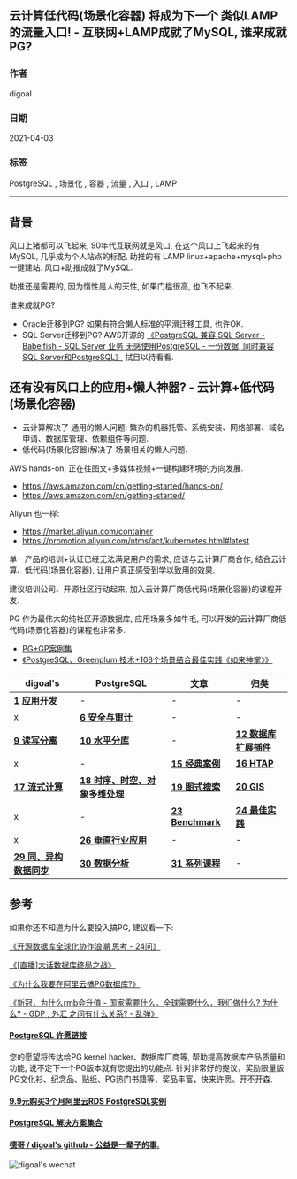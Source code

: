 ## 云计算低代码(场景化容器) 将成为下一个 类似LAMP 的流量入口! - 互联网+LAMP成就了MySQL, 谁来成就PG?       
          
### 作者          
digoal          
          
### 日期          
2021-04-03           
          
### 标签          
PostgreSQL , 场景化 , 容器 , 流量 , 入口 , LAMP   
          
----          
          
## 背景       
风口上猪都可以飞起来, 90年代互联网就是风口, 在这个风口上飞起来的有MySQL, 几乎成为个人站点的标配, 助推的有 LAMP linux+apache+mysql+php 一键建站. 风口+助推成就了MySQL.   
  
助推还是需要的, 因为惰性是人的天性, 如果门槛很高, 也飞不起来.   
  
谁来成就PG?   
  
- Oracle迁移到PG? 如果有符合懒人标准的平滑迁移工具, 也许OK.  
- SQL Server迁移到PG? AWS开源的 [《PostgreSQL 兼容 SQL Server - Babelfish - SQL Server 业务 无感使用PostgreSQL - 一份数据, 同时兼容SQL Server和PostgreSQL》](../202012/20201204_01.md)  拭目以待看看.  
  
## 还有没有风口上的应用+懒人神器? - 云计算+低代码(场景化容器)   
- 云计算解决了 通用的懒人问题: 繁杂的机器托管、系统安装、网络部署、域名申请、数据库管理、依赖组件等问题.  
- 低代码(场景化容器)解决了 场景相关的懒人问题.   
  
AWS hands-on, 正在往图文+多媒体视频+一键构建环境的方向发展.   
- https://aws.amazon.com/cn/getting-started/hands-on/  
- https://aws.amazon.com/cn/getting-started/  
  
Aliyun 也一样:   
- https://market.aliyun.com/container  
- https://promotion.aliyun.com/ntms/act/kubernetes.html#latest  
  
单一产品的培训+认证已经无法满足用户的需求, 应该与云计算厂商合作, 结合云计算、低代码(场景化容器), 让用户真正感受到学以致用的效果.   
  
建议培训公司、开源社区行动起来, 加入云计算厂商低代码(场景化容器)的课程开发.    
  
PG 作为最伟大的纯社区开源数据库, 应用场景多如牛毛, 可以开发的云计算厂商低代码(场景化容器)的课程也非常多.    
- [PG+GP案例集](https://yq.aliyun.com/topic/118)  
- [《PostgreSQL、Greenplum 技术+108个场景结合最佳实践《如来神掌》》](../201706/20170601_02.md)      
  
digoal's|PostgreSQL|文章|归类  
---|---|---|---  
**[1 应用开发](../class/1.md)** | - | - | -      
x | **[6 安全与审计](../class/6.md)** | - | -     
**[9 读写分离](../class/9.md)** | **[10 水平分库](../class/10.md)** | - | **[12 数据库扩展插件](../class/12.md)**      
x | - | **[15 经典案例](../class/15.md)** | **[16 HTAP](../class/16.md)**      
**[17 流式计算](../class/17.md)** | **[18 时序、时空、对象多维处理](../class/18.md)** | **[19 图式搜索](../class/19.md)** | **[20 GIS](../class/20.md)**      
x | - | **[23 Benchmark](../class/23.md)** | **[24 最佳实践](../class/24.md)**         
x | **[26 垂直行业应用](../class/26.md)** | - | -   
**[29 同、异构数据同步](../class/29.md)** | **[30 数据分析](../class/30.md)** | **[31 系列课程](../class/31.md)** | -     
  
## 参考  
如果你还不知道为什么要投入搞PG, 建议看一下:  
  
[《开源数据库全球化协作浪潮 思考 - 24问》](../202101/20210120_02.md)      
  
[《[直播]大话数据库终局之战》](../202009/20200926_03.md)      
  
[《为什么我要在阿里云搞PG数据库?》](../202103/20210319_04.md)    
  
[《新冠，为什么rmb会升值 - 国家需要什么，全球需要什么，我们做什么? 为什么? - GDP , 外汇 之间有什么关系?  - 乱弹》](../02101/20210118_04.md)    
    
  
#### [PostgreSQL 许愿链接](https://github.com/digoal/blog/issues/76 "269ac3d1c492e938c0191101c7238216")
您的愿望将传达给PG kernel hacker、数据库厂商等, 帮助提高数据库产品质量和功能, 说不定下一个PG版本就有您提出的功能点. 针对非常好的提议，奖励限量版PG文化衫、纪念品、贴纸、PG热门书籍等，奖品丰富，快来许愿。[开不开森](https://github.com/digoal/blog/issues/76 "269ac3d1c492e938c0191101c7238216").  
  
  
#### [9.9元购买3个月阿里云RDS PostgreSQL实例](https://www.aliyun.com/database/postgresqlactivity "57258f76c37864c6e6d23383d05714ea")
  
  
#### [PostgreSQL 解决方案集合](https://yq.aliyun.com/topic/118 "40cff096e9ed7122c512b35d8561d9c8")
  
  
#### [德哥 / digoal's github - 公益是一辈子的事.](https://github.com/digoal/blog/blob/master/README.md "22709685feb7cab07d30f30387f0a9ae")
  
  
![digoal's wechat](../pic/digoal_weixin.jpg "f7ad92eeba24523fd47a6e1a0e691b59")
  
